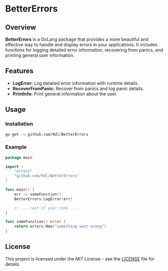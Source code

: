 # BetterErrors

## Overview

**BetterErrors** is a GoLang package that provides a more beautiful and effective way to handle and display errors in your applications. It includes functions for logging detailed error information, recovering from panics, and printing general user information.

## Features

- **LogError:** Log detailed error information with runtime details.
- **RecoverFromPanic:** Recover from panics and log panic details.
- **PrintInfo:** Print general information about the user.

## Usage

### Installation

```bash
go get -u github.com/9dl/BetterErrors
```

### Example

```go
package main

import (
	"errors"
	"github.com/9dl/BetterErrors"
)

func main() {
	err := someFunction()
	BetterErrors.LogError(err)

	// ... rest of your code ...
}

func someFunction() error {
	return errors.New("something went wrong")
}
```

## License
This project is licensed under the MIT License - see the [LICENSE](LICENSE) file for details.
